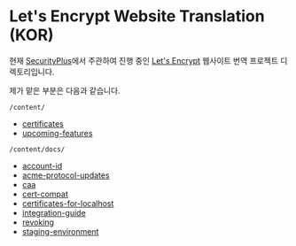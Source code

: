 # Let's Encrypt Website Translation (KOR)

현재 [SecurityPlus](http://cafe.naver.com/securityplus)에서 주관하여 진행 중인 [Let's Encrypt](https://letsencrypt.org/) 웹사이트 번역 프로젝트 디렉토리입니다.

제가 맡은 부분은 다음과 같습니다.

`/content/`
- [certificates](https://letsencrypt.org/certificates/)
- [upcoming-features](https://letsencrypt.org/upcoming-features/)

`/content/docs/`
- [account-id](https://letsencrypt.org/docs/account-id/)
- [acme-protocol-updates](https://letsencrypt.org/docs/acme-protocol-updates/)
- [caa](https://letsencrypt.org/docs/caa/)
- [cert-compat](https://letsencrypt.org/docs/certificate-compatibility/)
- [certificates-for-localhost](https://letsencrypt.org/docs/certificates-for-localhost/)
- [integration-guide](https://letsencrypt.org/docs/integration-guide/)
- [revoking](https://letsencrypt.org/docs/revoking/)
- [staging-environment](https://letsencrypt.org/docs/staging-environment/)
